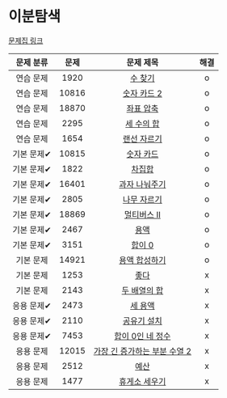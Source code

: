 # 이분탐색

[문제집 링크](https://www.acmicpc.net/workbook/view/8400)

| 문제 분류 | 문제 | 문제 제목 | 해결 |
| :--: | :--: | :--: | :--: |
| 연습 문제 | 1920 | [수 찾기](https://www.acmicpc.net/problem/1920) | o |
| 연습 문제 | 10816 | [숫자 카드 2](https://www.acmicpc.net/problem/10816) | o |
| 연습 문제 | 18870 | [좌표 압축](https://www.acmicpc.net/problem/18870) | o |
| 연습 문제 | 2295 | [세 수의 합](https://www.acmicpc.net/problem/2295) | o |
| 연습 문제 | 1654 | [랜선 자르기](https://www.acmicpc.net/problem/1654) | o |
| 기본 문제✔ | 10815 | [숫자 카드](https://www.acmicpc.net/problem/10815) | o |
| 기본 문제✔ | 1822 | [차집합](https://www.acmicpc.net/problem/1822) | o |
| 기본 문제✔ | 16401 | [과자 나눠주기](https://www.acmicpc.net/problem/16401) | o |
| 기본 문제✔ | 2805 | [나무 자르기](https://www.acmicpc.net/problem/2805) | o |
| 기본 문제✔ | 18869 | [멀티버스 Ⅱ](https://www.acmicpc.net/problem/18869) | o |
| 기본 문제✔ | 2467 | [용액](https://www.acmicpc.net/problem/2467) | o |
| 기본 문제✔ | 3151 | [합이 0](https://www.acmicpc.net/problem/3151) | o |
| 기본 문제 | 14921 | [용액 합성하기](https://www.acmicpc.net/problem/14921) | o |
| 기본 문제 | 1253 | [좋다](https://www.acmicpc.net/problem/1253) | x |
| 기본 문제 | 2143 | [두 배열의 합](https://www.acmicpc.net/problem/2143) | x |
| 응용 문제✔ | 2473 | [세 용액](https://www.acmicpc.net/problem/2473) | x |
| 응용 문제✔ | 2110 | [공유기 설치](https://www.acmicpc.net/problem/2110) | x |
| 응용 문제✔ | 7453 | [합이 0인 네 정수](https://www.acmicpc.net/problem/7453) | x |
| 응용 문제 | 12015 | [가장 긴 증가하는 부분 수열 2](https://www.acmicpc.net/problem/12015) | x |
| 응용 문제 | 2512 | [예산](https://www.acmicpc.net/problem/2512) | x |
| 응용 문제 | 1477 | [휴게소 세우기](https://www.acmicpc.net/problem/1477) | x |
